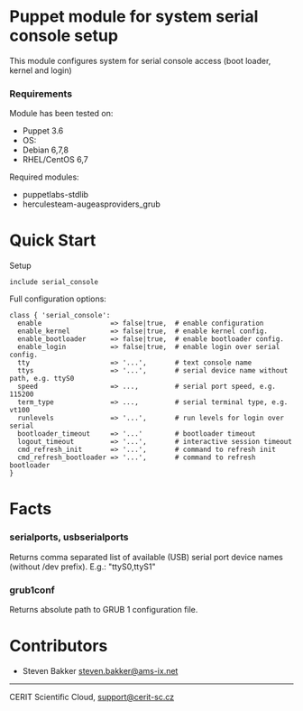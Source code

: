 # Puppet module for system serial console setup

This module configures system for serial console
access (boot loader, kernel and login)

### Requirements

Module has been tested on:

* Puppet 3.6
* OS:
 * Debian 6,7,8
 * RHEL/CentOS 6,7

Required modules:

* puppetlabs-stdlib
* herculesteam-augeasproviders\_grub

# Quick Start

Setup

```puppet
include serial_console
```

Full configuration options:

```puppet
class { 'serial_console':
  enable                 => false|true,  # enable configuration
  enable_kernel          => false|true,  # enable kernel config.
  enable_bootloader      => false|true,  # enable bootloader config.
  enable_login           => false|true,  # enable login over serial config.
  tty                    => '...',       # text console name
  ttys                   => '...',       # serial device name without path, e.g. ttyS0
  speed                  => ...,         # serial port speed, e.g. 115200
  term_type              => ...,         # serial terminal type, e.g. vt100
  runlevels              => '...',       # run levels for login over serial
  bootloader_timeout     => '...'        # bootloader timeout
  logout_timeout         => '...',       # interactive session timeout
  cmd_refresh_init       => '...',       # command to refresh init
  cmd_refresh_bootloader => '...',       # command to refresh bootloader
}
```

# Facts

### serialports, usbserialports

Returns comma separated list of available (USB) serial port
device names (without /dev prefix). E.g.: "ttyS0,ttyS1"

### grub1conf

Returns absolute path to GRUB 1 configuration file.

# Contributors

* Steven Bakker <steven.bakker@ams-ix.net>

***

CERIT Scientific Cloud, <support@cerit-sc.cz>
